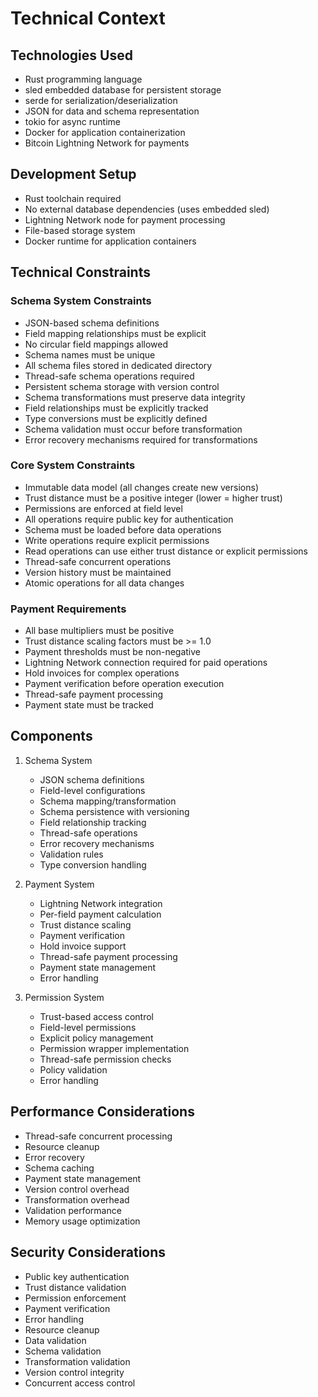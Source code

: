 # Technical Context

## Technologies Used
- Rust programming language
- sled embedded database for persistent storage
- serde for serialization/deserialization
- JSON for data and schema representation
- tokio for async runtime
- Docker for application containerization
- Bitcoin Lightning Network for payments

## Development Setup
- Rust toolchain required
- No external database dependencies (uses embedded sled)
- Lightning Network node for payment processing
- File-based storage system
- Docker runtime for application containers

## Technical Constraints

### Schema System Constraints
- JSON-based schema definitions
- Field mapping relationships must be explicit
- No circular field mappings allowed
- Schema names must be unique
- All schema files stored in dedicated directory
- Thread-safe schema operations required
- Persistent schema storage with version control
- Schema transformations must preserve data integrity
- Field relationships must be explicitly tracked
- Type conversions must be explicitly defined
- Schema validation must occur before transformation
- Error recovery mechanisms required for transformations

### Core System Constraints
- Immutable data model (all changes create new versions)
- Trust distance must be a positive integer (lower = higher trust)
- Permissions are enforced at field level
- All operations require public key for authentication
- Schema must be loaded before data operations
- Write operations require explicit permissions
- Read operations can use either trust distance or explicit permissions
- Thread-safe concurrent operations
- Version history must be maintained
- Atomic operations for all data changes

### Payment Requirements
- All base multipliers must be positive
- Trust distance scaling factors must be >= 1.0
- Payment thresholds must be non-negative
- Lightning Network connection required for paid operations
- Hold invoices for complex operations
- Payment verification before operation execution
- Thread-safe payment processing
- Payment state must be tracked

## Components

1. Schema System
   - JSON schema definitions
   - Field-level configurations
   - Schema mapping/transformation
   - Schema persistence with versioning
   - Field relationship tracking
   - Thread-safe operations
   - Error recovery mechanisms
   - Validation rules
   - Type conversion handling

2. Payment System
   - Lightning Network integration
   - Per-field payment calculation
   - Trust distance scaling
   - Payment verification
   - Hold invoice support
   - Thread-safe payment processing
   - Payment state management
   - Error handling

3. Permission System
   - Trust-based access control
   - Field-level permissions
   - Explicit policy management
   - Permission wrapper implementation
   - Thread-safe permission checks
   - Policy validation
   - Error handling

## Performance Considerations
- Thread-safe concurrent processing
- Resource cleanup
- Error recovery
- Schema caching
- Payment state management
- Version control overhead
- Transformation overhead
- Validation performance
- Memory usage optimization

## Security Considerations
- Public key authentication
- Trust distance validation
- Permission enforcement
- Payment verification
- Error handling
- Resource cleanup
- Data validation
- Schema validation
- Transformation validation
- Version control integrity
- Concurrent access control

